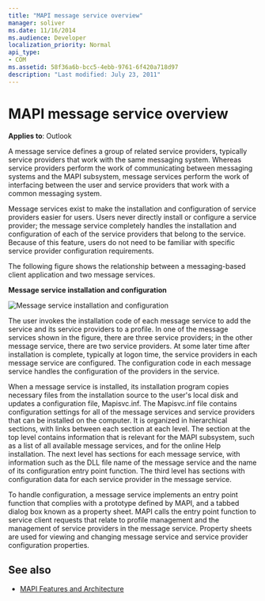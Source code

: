 ```yaml
---
title: "MAPI message service overview"
manager: soliver
ms.date: 11/16/2014
ms.audience: Developer
localization_priority: Normal
api_type:
- COM
ms.assetid: 58f36a6b-bcc5-4ebb-9761-6f420a718d97
description: "Last modified: July 23, 2011"
---
```


# MAPI message service overview
  
**Applies to**: Outlook 
  
A message service defines a group of related service providers, typically service providers that work with the same messaging system. Whereas service providers perform the work of communicating between messaging systems and the MAPI subsystem, message services perform the work of interfacing between the user and service providers that work with a common messaging system.  
  
Message services exist to make the installation and configuration of service providers easier for users. Users never directly install or configure a service provider; the message service completely handles the installation and configuration of each of the service providers that belong to the service. Because of this feature, users do not need to be familiar with specific service provider configuration requirements. 
  
The following figure shows the relationship between a messaging-based client application and two message services.
  
**Message service installation and configuration**
  
![Message service installation and configuration](media/amapi_44.gif "Message service installation and configuration")
  
The user invokes the installation code of each message service to add the service and its service providers to a profile. In one of the message services shown in the figure, there are three service providers; in the other message service, there are two service providers. At some later time after installation is complete, typically at logon time, the service providers in each message service are configured. The configuration code in each message service handles the configuration of the providers in the service.
  
When a message service is installed, its installation program copies necessary files from the installation source to the user's local disk and updates a configuration file, Mapisvc.inf. The Mapisvc.inf file contains configuration settings for all of the message services and service providers that can be installed on the computer. It is organized in hierarchical sections, with links between each section at each level. The section at the top level contains information that is relevant for the MAPI subsystem, such as a list of all available message services, and for the online Help installation. The next level has sections for each message service, with information such as the DLL file name of the message service and the name of its configuration entry point function. The third level has sections with configuration data for each service provider in the message service. 
  
To handle configuration, a message service implements an entry point function that complies with a prototype defined by MAPI, and a tabbed dialog box known as a property sheet. MAPI calls the entry point function to service client requests that relate to profile management and the management of service providers in the message service. Property sheets are used for viewing and changing message service and service provider configuration properties. 
  
## See also

- [MAPI Features and Architecture](mapi-features-and-architecture.md)

